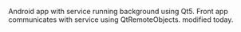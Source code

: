 Android app with service running background using Qt5. Front app communicates with service using QtRemoteObjects.
modified today.
